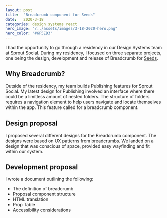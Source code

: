 ```yaml
---
layout: post
title:  "Breadcrumb component for Seeds"
date:   2020-3-18
categories: design systems react
hero_image: "/../assets/images/3-18-2020-hero.png"
hero_color: "#6F5ED3"
---
```


I had the opportunity to go through a residency in our Design Systems team at Sprout Social. During my residency, I focused on three separate projects, one being the design, development and release of Breadcrumb for [Seeds](https://seeds.sproutsocial.com "Sprout Social's Seeds").

## Why Breadcrumb?
Outside of the residency, my team builds Publishing features for Sprout Social. My latest design for Publishing involved an interface where there could be a limitless amount of nested folders. The structure of folders requires a navigation element to help users navigate and locate themselves within the app. This feature called for a breadcrumb component.

## Design proposal
I proposed several different designs for the Breadcrumb component. The designs were based on UX patterns from breadcrumbs. We landed on a design that was conscious of space, provided easy wayfinding and fit within our system.

## Development proposal

I wrote a document outlining the following:
* The definition of breadcrumb
* Proposal component structure
* HTML translation
* Prop Table
* Accessibility considerations